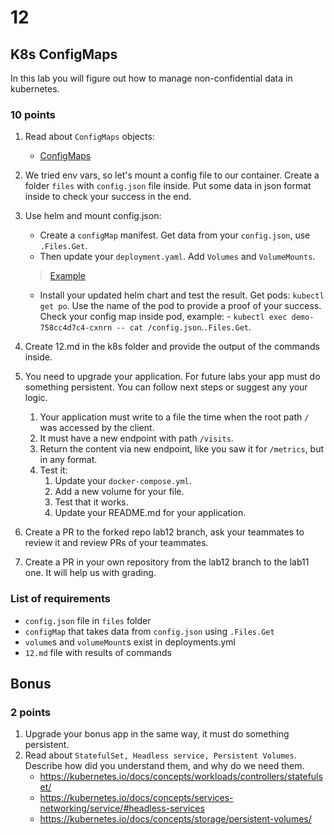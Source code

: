 # 12

## K8s ConfigMaps

In this lab you will figure out how to manage non-confidential data in kubernetes.

### 10 points

1. Read about `ConfigMaps` objects:
    * [ConfigMaps](https://kubernetes.io/docs/concepts/configuration/configmap/)

2. We tried env vars, so let's mount a config file to our container. Create a folder `files` with `config.json`
file inside. Put some data in json format inside to check your success in the end.

3. Use helm and mount config.json:

    * Create a `configMap` manifest. Get data from your `config.json`, use `.Files.Get`.
    * Then update your `deployment.yaml`. Add `Volumes` and `VolumeMounts`.
    > [Example](https://carlos.mendible.com/2019/02/10/kubernetes-mount-file-pod-with-configmap/)
    * Install your updated helm chart and test the result. Get pods: `kubectl get po`. Use the name of the pod to provide a proof of your success. Check your config map inside pod, example: - `kubectl exec demo-758cc4d7c4-cxnrn -- cat /config.json`.`.Files.Get`.

4. Create 12.md in the k8s folder and provide the output of the commands inside.

5. You need to upgrade your application. For future labs your app must do something persistent. You can follow next steps or suggest any your logic.

    1. Your application must write to a file the time when the root path `/` was accessed by the client.
    2. It must have a new endpoint with path `/visits`.
    3. Return the content via new endpoint, like you saw it for `/metrics`, but in any format.
    4. Test it:
        1. Update your `docker-compose.yml`.
        2. Add a new volume for your file.
        3. Test that it works.
        4. Update your README.md for your application.

6. Create a PR to the forked repo lab12 branch, ask your teammates to review it and review PRs of your teammates.

7. Create a PR in your own repository from the lab12 branch to the lab11 one. It will help us with grading.

### List of requirements

* `config.json` file in `files` folder
* `configMap` that takes data from `config.json` using `.Files.Get`
* `volume`s and `volumeMount`s exist in deployments.yml
* `12.md` file with results of commands

## Bonus

### 2 points

1. Upgrade your bonus app in the same way, it must do something persistent.
2. Read about `StatefulSet, Headless service, Persistent Volumes`. Describe how did you understand them, and why do we need them.
    * https://kubernetes.io/docs/concepts/workloads/controllers/statefulset/
    * https://kubernetes.io/docs/concepts/services-networking/service/#headless-services
    * https://kubernetes.io/docs/concepts/storage/persistent-volumes/
